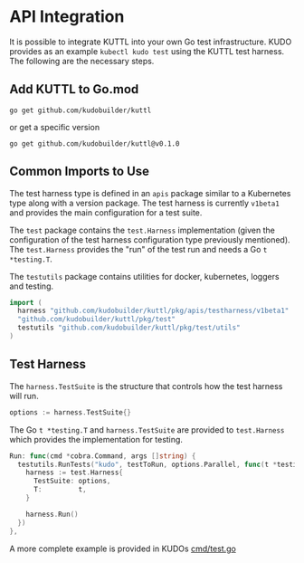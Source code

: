 # API Integration

It is possible to integrate KUTTL into your own Go test infrastructure.  KUDO provides as an example `kubectl kudo test` using the KUTTL test harness.  The following are the necessary steps.

## Add KUTTL to Go.mod

`go get github.com/kudobuilder/kuttl`

or get a specific version

`go get github.com/kudobuilder/kuttl@v0.1.0`

## Common Imports to Use

The test harness type is defined in an `apis` package similar to a Kubernetes type along with a version package.  The test harness is currently `v1beta1` and provides the main configuration for a test suite.

The `test` package contains the `test.Harness` implementation (given the configuration of the test harness configuration type previously mentioned).  The `test.Harness` provides the "run" of the test run and needs a Go `t *testing.T`.

The `testutils` package contains utilities for docker, kubernetes, loggers and testing.

```go
import (
  harness "github.com/kudobuilder/kuttl/pkg/apis/testharness/v1beta1"
  "github.com/kudobuilder/kuttl/pkg/test"
  testutils "github.com/kudobuilder/kuttl/pkg/test/utils"
)
```

## Test Harness

The `harness.TestSuite` is the structure that controls how the test harness will run.

```go
options := harness.TestSuite{}
```

The Go `t *testing.T` and `harness.TestSuite` are provided to `test.Harness` which provides the implementation for testing.

```go
Run: func(cmd *cobra.Command, args []string) {
  testutils.RunTests("kudo", testToRun, options.Parallel, func(t *testing.T) {
    harness := test.Harness{
      TestSuite: options,
      T:         t,
    }

    harness.Run()
  })
},

```

A more complete example is provided in KUDOs [cmd/test.go](https://github.com/kudobuilder/kudo/blob/master/pkg/kudoctl/cmd/test.go)

